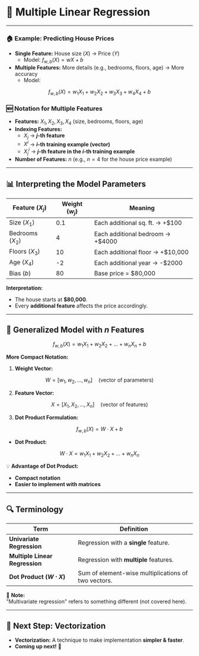 # 📌 **Multiple Linear Regression**

---

### 🏠 **Example: Predicting House Prices**

- **Single Feature:** House size ($X$) → Price ($Y$)
  - Model: $f_{w,b}(X) = wX + b$
- **Multiple Features:** More details (e.g., bedrooms, floors, age) → More accuracy
  - Model:

$$
f_{w,b}(X) = w_1X_1 + w_2X_2 + w_3X_3 + w_4X_4 + b
$$

### 🆕 **Notation for Multiple Features**

- **Features:** $X_1, X_2, X_3, X_4$ (size, bedrooms, floors, age)
- **Indexing Features:**
  - $X_j$ → **$j$-th feature**
  - $X^i$ → **$i$-th training example (vector)**
  - $X^i_j$ → **$j$-th feature in the $i$-th training example**
- **Number of Features:** $n$ (e.g., $n=4$ for the house price example)

---

## 📊 **Interpreting the Model Parameters**

| Feature ($X_j$)  | Weight ($w_j$) | Meaning                          |
| ---------------- | -------------- | -------------------------------- |
| Size ($X_1$)     | 0.1            | Each additional sq. ft. → +$100  |
| Bedrooms ($X_2$) | 4              | Each additional bedroom → +$4000 |
| Floors ($X_3$)   | 10             | Each additional floor → +$10,000 |
| Age ($X_4$)      | -2             | Each additional year → -$2000    |
| Bias ($b$)       | 80             | Base price = $80,000             |

**Interpretation:**

- The house starts at **$80,000**.
- Every **additional feature** affects the price accordingly.

---

## 🔢 **Generalized Model with $n$ Features**

$$
f_{w,b}(X) = w_1X_1 + w_2X_2 + ... + w_nX_n + b
$$

**More Compact Notation:**

1. **Weight Vector:**

$$
W = [w_1, w_2, ..., w_n]  \quad (\text{vector of parameters})
$$

2. **Feature Vector:**

$$
X = [X_1, X_2, ..., X_n]  \quad (\text{vector of features})
$$

3. **Dot Product Formulation:**

$$
   f_{w,b}(X) = W \cdot X + b
$$

- **Dot Product:**

$$
W \cdot X = w_1X_1 + w_2X_2 + ... + w_nX_n
$$

💡 **Advantage of Dot Product:**

- **Compact notation**
- **Easier to implement with matrices**

---

## 🔍 **Terminology**

| Term                           | Definition                                          |
| ------------------------------ | --------------------------------------------------- |
| **Univariate Regression**      | Regression with a **single** feature.               |
| **Multiple Linear Regression** | Regression with **multiple** features.              |
| **Dot Product ($W \cdot X$)**  | Sum of element-wise multiplications of two vectors. |

🚫 **Note:**  
"Multivariate regression" refers to something different (not covered here).

---

## 🚀 **Next Step: Vectorization**

- **Vectorization:** A technique to make implementation **simpler & faster**.
- **Coming up next!** 🎉
